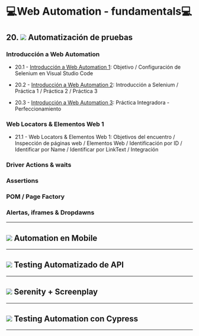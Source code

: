 # :computer:Web Automation - fundamentals:computer:

## 20. <img src="https://img.icons8.com/external-flaticons-flat-flat-icons/30/null/external-qa-agile-flaticons-flat-flat-icons.png"/> Automatización de pruebas

### Introducción a Web Automation

- 20.1 - [Introducción a Web Automation 1](https://github.com/eugenia1984/QA/blob/main/EGG/web_automation_fundamentals/01_introducci%C3%B3n_a_web_automation_1.md): Objetivo / Configuración de Selenium en Visual Studio Code

- 20.2 - [Introducción a Web Automation 2](https://github.com/eugenia1984/QA/blob/main/EGG/web_automation_fundamentals/02_introducci%C3%B3n_a_web_automation_2.md): Introducción a Selenium / Práctica 1 / Práctica 2 / Práctica 3

- 20.3 - [Introducción a Web Automation 3](https://github.com/eugenia1984/QA/blob/main/EGG/web_automation_fundamentals/03_introduccion_a_web_automation_3.md): Práctica Integradora - Perfeccionamiento

### Web Locators & Elementos Web 1

- 21.1 - Web Locators & Elementos Web 1: Objetivos del encuentro / Inspección de páginas web / Elementos Web / Identificación por ID / Identificar por Name / Identificar por LinkText / Integración

### Driver Actions & waits

### Assertions

### POM / Page Factory

### Alertas, iframes & Dropdawns

---

## <img src="https://img.icons8.com/external-flaticons-flat-flat-icons/30/null/external-qa-agile-flaticons-flat-flat-icons.png"/> Automation en Mobile

---

## <img src="https://img.icons8.com/external-flaticons-flat-flat-icons/30/null/external-qa-agile-flaticons-flat-flat-icons.png"/> Testing Automatizado de API

---

## <img src="https://img.icons8.com/external-flaticons-flat-flat-icons/30/null/external-qa-agile-flaticons-flat-flat-icons.png"/> Serenity + Screenplay

---

## <img src="https://img.icons8.com/external-flaticons-flat-flat-icons/30/null/external-qa-agile-flaticons-flat-flat-icons.png"/> Testing Automation con Cypress

---
